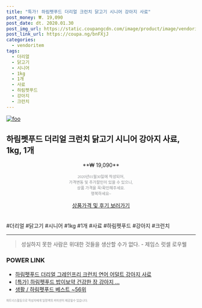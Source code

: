 ```yaml
--- 
title: "특가! 하림펫푸드 더리얼 크런치 닭고기 시니어 강아지 사료" 
post_money: ₩. 19,090 
post_date: dt. 2020.01.30 
post_img_url: https://static.coupangcdn.com/image/product/image/vendoritem/2019/07/11/3388330923/296fbfc9-2453-4a44-837a-4b1211656af6.jpg 
post_link_url: https://coupa.ng/bnFXjJ 
categories: 
  - vendoritem 
tags: 
  - 더리얼 
  - 닭고기 
  - 시니어 
  - 1kg 
  - 1개 
  - 사료 
  - 하림펫푸드 
  - 강아지 
  - 크런치 
--- 
```

[![foo](https://static.coupangcdn.com/image/product/image/vendoritem/2019/07/11/3388330923/296fbfc9-2453-4a44-837a-4b1211656af6.jpg)](https://coupa.ng/bnFXjJ) 

## 하림펫푸드 더리얼 크런치 닭고기 시니어 강아지 사료, 1kg, 1개 
<p style="text-align: center;">**₩ 19,090**</p> 
<p style="text-align: center;"><span style="color: #898c8f; font-family: Georgia,Times,serif; font-size: 0.75em;">2020년01월30일에 작성되어, <br>가격변동 및 추가할인이 있을 수 있으니,<br> 상품 가격을 꼭!확인해주세요.<br>행복하세요~</span> 
</p>	 
<div markdown="0" style="text-align: center;"><a href="https://coupa.ng/bnFXjJ" class="btn btn--success">상품가격 및 후기 보러가기</a></div> 
<br><br> 
  #더리얼 #닭고기 #시니어 #1kg #1개 #사료 #하림펫푸드 #강아지 #크런치 
<hr> 

> 성실하지 못한 사람은 위대한 것들을 생산할 수가 없다. - 제임스 럿셀 로우웰 


### POWER LINK

* <a href="https://blog.naver.com/fasyy4321/221790619426" target="_blank">하림펫푸드 더리얼 그레인프리 크런치 연어 어덜트 강아지 사료</a>
* <a href="https://blog.naver.com/sakai111/221790745330" target="_blank">[특가] 하림펫푸드 밥이보약 건강한 장 강아지 ...</a>
* <a href="https://blog.naver.com/santokki14/221787148249" target="_blank">생활 / 하림펫푸드 베스트 ~56위</a>

<span style="color: #898c8f; font-family: Georgia,Times,serif; font-size: 0.55em;">파트너스활동으로 작성자에게 일정액의 커미션이 제공될수 있습니다.</span> 
